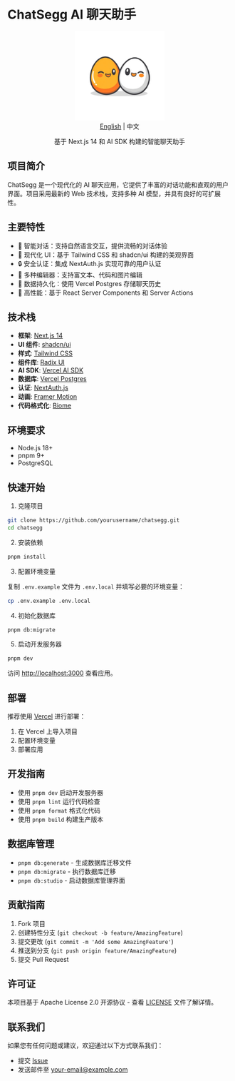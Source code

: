 # ChatSegg AI 聊天助手

<div align="center">
  <img src="public/images/brandlogopng.png" alt="ChatSegg Logo" width="200">
</div>

<div align="center">
  <a href="README.md">English</a> | 中文
</div>

<p align="center">
  基于 Next.js 14 和 AI SDK 构建的智能聊天助手
</p>

## 项目简介

ChatSegg 是一个现代化的 AI 聊天应用，它提供了丰富的对话功能和直观的用户界面。项目采用最新的 Web 技术栈，支持多种 AI 模型，并具有良好的可扩展性。

## 主要特性

- 💬 智能对话：支持自然语言交互，提供流畅的对话体验
- 🎨 现代化 UI：基于 Tailwind CSS 和 shadcn/ui 构建的美观界面
- 🔒 安全认证：集成 NextAuth.js 实现可靠的用户认证
- 📝 多种编辑器：支持富文本、代码和图片编辑
- 💾 数据持久化：使用 Vercel Postgres 存储聊天历史
- 🚀 高性能：基于 React Server Components 和 Server Actions

## 技术栈

- **框架**: [Next.js 14](https://nextjs.org)
- **UI 组件**: [shadcn/ui](https://ui.shadcn.com)
- **样式**: [Tailwind CSS](https://tailwindcss.com)
- **组件库**: [Radix UI](https://radix-ui.com)
- **AI SDK**: [Vercel AI SDK](https://sdk.vercel.ai/docs)
- **数据库**: [Vercel Postgres](https://vercel.com/storage/postgres)
- **认证**: [NextAuth.js](https://next-auth.js.org)
- **动画**: [Framer Motion](https://www.framer.com/motion)
- **代码格式化**: [Biome](https://biomejs.dev)

## 环境要求

- Node.js 18+
- pnpm 9+
- PostgreSQL

## 快速开始

1. 克隆项目

```bash
git clone https://github.com/yourusername/chatsegg.git
cd chatsegg
```

2. 安装依赖

```bash
pnpm install
```

3. 配置环境变量

复制 `.env.example` 文件为 `.env.local` 并填写必要的环境变量：

```bash
cp .env.example .env.local
```

4. 初始化数据库

```bash
pnpm db:migrate
```

5. 启动开发服务器

```bash
pnpm dev
```

访问 [http://localhost:3000](http://localhost:3000) 查看应用。

## 部署

推荐使用 [Vercel](https://vercel.com) 进行部署：

1. 在 Vercel 上导入项目
2. 配置环境变量
3. 部署应用

## 开发指南

- 使用 `pnpm dev` 启动开发服务器
- 使用 `pnpm lint` 运行代码检查
- 使用 `pnpm format` 格式化代码
- 使用 `pnpm build` 构建生产版本

## 数据库管理

- `pnpm db:generate` - 生成数据库迁移文件
- `pnpm db:migrate` - 执行数据库迁移
- `pnpm db:studio` - 启动数据库管理界面

## 贡献指南

1. Fork 项目
2. 创建特性分支 (`git checkout -b feature/AmazingFeature`)
3. 提交更改 (`git commit -m 'Add some AmazingFeature'`)
4. 推送到分支 (`git push origin feature/AmazingFeature`)
5. 提交 Pull Request

## 许可证

本项目基于 Apache License 2.0 开源协议 - 查看 [LICENSE](LICENSE) 文件了解详情。

## 联系我们

如果您有任何问题或建议，欢迎通过以下方式联系我们：

- 提交 [Issue](https://github.com/S1EGG/chatsegg/issues)
- 发送邮件至 [your-email@example.com](mailto:tom.wangshihao@gmail.com) 